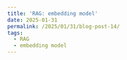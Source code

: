 ```yaml
---
title: 'RAG: embedding model'
date: 2025-01-31
permalink: /2025/01/31/blog-post-14/
tags:
  - RAG
  - embedding model
---
```


